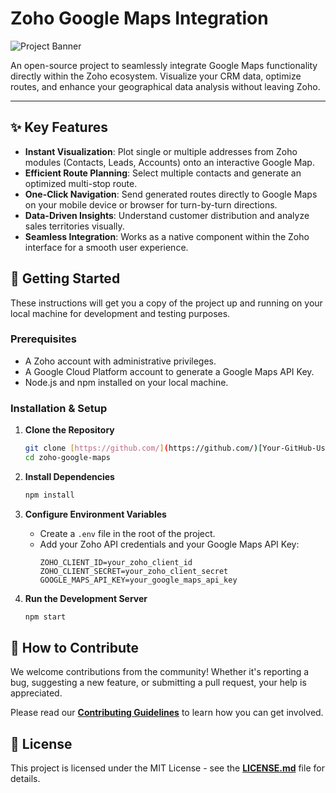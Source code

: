 # Zoho Google Maps Integration

![Project Banner](https://placehold.co/1200x400/2c3e50/ffffff?text=Zoho+Google+Maps)

An open-source project to seamlessly integrate Google Maps functionality directly within the Zoho ecosystem. Visualize your CRM data, optimize routes, and enhance your geographical data analysis without leaving Zoho.

---

## ✨ Key Features

- **Instant Visualization**: Plot single or multiple addresses from Zoho modules (Contacts, Leads, Accounts) onto an interactive Google Map.
- **Efficient Route Planning**: Select multiple contacts and generate an optimized multi-stop route.
- **One-Click Navigation**: Send generated routes directly to Google Maps on your mobile device or browser for turn-by-turn directions.
- **Data-Driven Insights**: Understand customer distribution and analyze sales territories visually.
- **Seamless Integration**: Works as a native component within the Zoho interface for a smooth user experience.

## 🚀 Getting Started

These instructions will get you a copy of the project up and running on your local machine for development and testing purposes.

### Prerequisites

- A Zoho account with administrative privileges.
- A Google Cloud Platform account to generate a Google Maps API Key.
- Node.js and npm installed on your local machine.

### Installation & Setup

1.  **Clone the Repository**

    ```sh
    git clone [https://github.com/](https://github.com/)[Your-GitHub-Username]/zoho-google-maps.git
    cd zoho-google-maps
    ```

2.  **Install Dependencies**

    ```sh
    npm install
    ```

3.  **Configure Environment Variables**

    - Create a `.env` file in the root of the project.
    - Add your Zoho API credentials and your Google Maps API Key:
      ```
      ZOHO_CLIENT_ID=your_zoho_client_id
      ZOHO_CLIENT_SECRET=your_zoho_client_secret
      GOOGLE_MAPS_API_KEY=your_google_maps_api_key
      ```

4.  **Run the Development Server**
    ```sh
    npm start
    ```

## 🤝 How to Contribute

We welcome contributions from the community! Whether it's reporting a bug, suggesting a new feature, or submitting a pull request, your help is appreciated.

Please read our [**Contributing Guidelines**](CONTRIBUTING.md) to learn how you can get involved.

## 📜 License

This project is licensed under the MIT License - see the [**LICENSE.md**](LICENSE.md) file for details.
